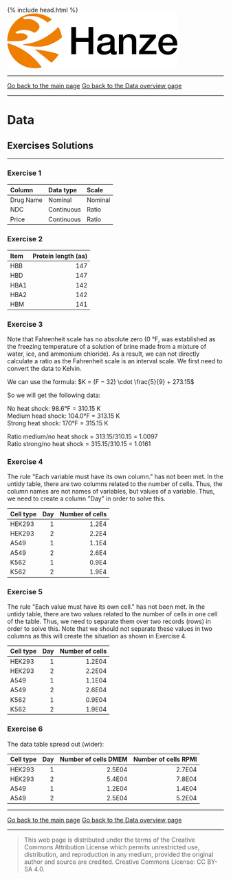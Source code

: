 {% include head.html %}
![Hanze](../hanze/hanze.png)

---

[Go back to the main page](../index.md)
[Go back to the Data overview page](../data/data_01_index.md)

---


# Data

## Exercises Solutions

---

### Exercise 1

|Column           |Data type       |Scale            |
|:----------------|:---------------|:----------------|
|Drug Name        |Nominal         |Nominal          |
|NDC              |Continuous      |Ratio            |
|Price            |Continuous      |Ratio            |


### Exercise 2

|Item             |Protein length (aa)|
|:----------------|------------------:|
|HBB              |147                |
|HBD              |147                |
|HBA1             |142                |
|HBA2             |142                |
|HBM              |141                |


### Exercise 3

Note that Fahrenheit scale has no absolute zero (0 °F, was established as the freezing temperature of a solution of brine made from a mixture of water, ice, and ammonium chloride). As a result, we can not directly calculate a ratio as the Fahrenheit scale is an interval scale. We first need to convert the data to Kelvin.

We can use the formula:  $K = (F − 32) \cdot \frac{5}{9} + 273.15$

So we will get the following data:  

No heat shock: 98.6°F = 310.15 K  
Medium head shock: 104.0°F = 313.15 K  
Strong heat shock: 170°F = 315.15 K  

Ratio medium/no heat shock = 313.15/310.15 = 1.0097  
Ratio strong/no heat shock = 315.15/310.15 = 1.0161  

### Exercise 4

The rule "Each variable must have its own column." has not been met. In the untidy table, there are two columns related to the number of cells. Thus, the column names are not names of variables, but values of a variable. Thus, we need to create a column "Day" in order to solve this.

|Cell type      |Day |Number of cells|
|:--------------|---:|--------------:|
|HEK293         |1   |1.2E4          |
|HEK293         |2   |2.2E4          |
|A549           |1   |1.1E4          |
|A549           |2   |2.6E4          |
|K562           |1   |0.9E4          |
|K562           |2   |1.9E4          |

### Exercise 5

The rule "Each value must have its own cell." has not been met. In the untidy table, there are two values related to the number of cells in one cell of the table. Thus, we need to separate them over two records (rows) in order to solve this. Note that we should not separate these values in two columns as this will create the situation as shown in Exercise 4.  

|Cell type      |Day |Number of cells |
|:--------------|---:|---------------:|
|HEK293         |1   |1.2E04          |
|HEK293         |2   |2.2E04          |
|A549           |1   |1.1E04          |
|A549           |2   |2.6E04          |
|K562           |1   |0.9E04          |
|K562           |2   |1.9E04          |

### Exercise 6

The data table spread out (wider):  

|Cell type      |Day |Number of cells DMEM  |Number of cells RPMI     |
|:--------------|---:|---------------------:|------------------------:|
|HEK293         |1   |2.5E04                |2.7E04                   |
|HEK293         |2   |5.4E04                |7.8E04                   |
|A549           |1   |1.2E04                |1.4E04                   |
|A549           |2   |2.5E04                |5.2E04                   |

---

[Go back to the main page](../index.md)
[Go back to the Data overview page](../data/data_01_index.md)

---


>This web page is distributed under the terms of the Creative Commons Attribution License which permits unrestricted use, distribution, and reproduction in any medium, provided the original author and source are credited.
>Creative Commons License: CC BY-SA 4.0.

<script type="text/x-mathjax-config">
  MathJax.Hub.Config({
    tex2jax: {
      inlineMath: [ ['$','$'], ["\\(","\\)"] ],
      processEscapes: true
    }
  });
</script>

<script type="text/javascript" src="https://cdn.mathjax.org/mathjax/latest/MathJax.js?config=TeX-AMS-MML_HTMLorMML">
</script>